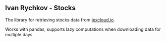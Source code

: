 ## Ivan Rychkov - Stocks
The library for retrieving stocks data from [iexcloud.io](https://iexcloud.io).

Works with pandas, supports lazy computations when downloading data for multiple days.